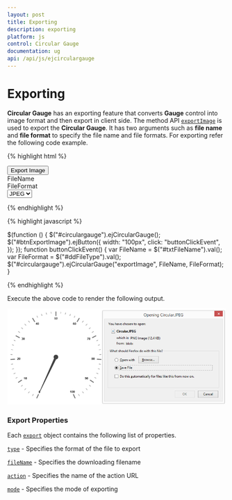 ```yaml
---
layout: post
title: Exporting
description: exporting
platform: js
control: Circular Gauge
documentation: ug
api: /api/js/ejcirculargauge
---
```


# Exporting

**Circular Gauge** has an exporting feature that converts **Gauge** control into image format and then export in client side. The method API [`exportImage`](../api/ejcirculargauge#methods:exportimage) is used to export the **Circular Gauge**. It has two arguments such as **file name** and **file format** to specify the file name and file formats. For exporting refer the following code example.

{% highlight html %}

<input type="submit" value="Export Image" id="btnExportImage">
    <div id=" circulargauge "></div>
    <div id="txtFileName">FileName </div>
    <div id="ddFileType">FileFormat </div>
</input>
<select id="Select1">
    <option value="JPEG">JPEG</option>
    <option value="PNG">PNG</option>
</select>

{% endhighlight %}

{% highlight javascript %}

$(function () {
        $("#circulargauge").ejCircularGauge();
        $("#btnExportImage").ejButton({ width: "100px", click: "buttonClickEvent", });
    });
    function buttonClickEvent() {
        var FileName = $("#txtFileName").val();
        var FileFormat = $("#ddFileType").val();
        $("#circulargauge").ejCircularGauge("exportImage", FileName, FileFormat);
    }

{% endhighlight %}


Execute the above code to render the following output.

![](/js/CircularGauge/Exporting_images/Exporting_img1.png)

### Export Properties

Each [`export`](../api/ejcirculargauge#members:exportsettings) object contains the following list of properties.

[`type`](../api/ejcirculargauge#members:exportsettings-type) - Specifies the format of the file to export

[`fileName`](../api/ejcirculargauge#members:exportsettings-filename) - Specifies the downloading filename 

[`action`](../api/ejcirculargauge#members:exportsettings-action) - Specifies the name of the action URL 

[`mode`](../api/ejcirculargauge#members:exportsettings-mode) - Specifies the mode of exporting

